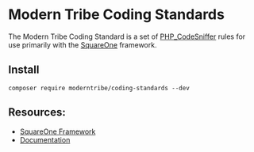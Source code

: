 # Modern Tribe Coding Standards

The Modern Tribe Coding Standard is a set of [PHP_CodeSniffer](https://github.com/squizlabs/PHP_CodeSniffer) 
rules for use primarily with the [SquareOne](https://github.com/moderntribe/square-one) framework.

## Install

`composer require moderntribe/coding-standards --dev`

## Resources:

- [SquareOne Framework](https://github.com/moderntribe/square-one)
- [Documentation](#)
